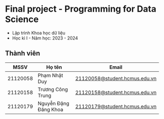 # Final project - Programming for Data Science

- Lập trình Khoa học dữ liệu 
- Học kì I - Năm học: 2023 - 2024

## Thành viên
| MSSV  | Họ tên | Email |
| --- | --- | --- |
| 21120058 | Phạm Nhật Duy | 21120058@student.hcmus.edu.vn |
| 21120158 | Trương Công Trung | 21120158@student.hcmus.edu.vn |
| 21120179 | Nguyễn Đặng Đăng Khoa | 21120179@student.hcmus.edu.vn |


